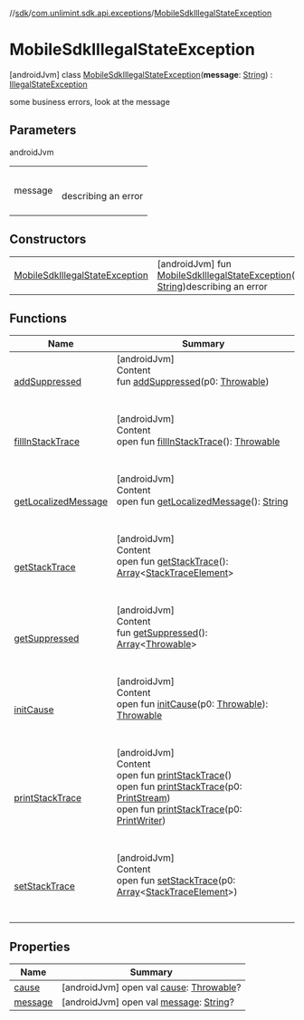 //[sdk](../../../index.md)/[com.unlimint.sdk.api.exceptions](../index.md)/[MobileSdkIllegalStateException](index.md)



# MobileSdkIllegalStateException  
 [androidJvm] class [MobileSdkIllegalStateException](index.md)(**message**: [String](https://kotlinlang.org/api/latest/jvm/stdlib/kotlin/-string/index.html)) : [IllegalStateException](https://developer.android.com/reference/kotlin/java/lang/IllegalStateException.html)

some business errors, look at the message

   


## Parameters  
  
androidJvm  
  
| | |
|---|---|
| <a name="com.unlimint.sdk.api.exceptions/MobileSdkIllegalStateException///PointingToDeclaration/"></a>message| <a name="com.unlimint.sdk.api.exceptions/MobileSdkIllegalStateException///PointingToDeclaration/"></a><br><br>describing an error<br><br>|
  


## Constructors  
  
| | |
|---|---|
| <a name="com.unlimint.sdk.api.exceptions/MobileSdkIllegalStateException/MobileSdkIllegalStateException/#kotlin.String/PointingToDeclaration/"></a>[MobileSdkIllegalStateException](-mobile-sdk-illegal-state-exception.md)| <a name="com.unlimint.sdk.api.exceptions/MobileSdkIllegalStateException/MobileSdkIllegalStateException/#kotlin.String/PointingToDeclaration/"></a> [androidJvm] fun [MobileSdkIllegalStateException](-mobile-sdk-illegal-state-exception.md)(message: [String](https://kotlinlang.org/api/latest/jvm/stdlib/kotlin/-string/index.html))describing an error   <br>|


## Functions  
  
|  Name |  Summary | 
|---|---|
| <a name="kotlin/Throwable/addSuppressed/#kotlin.Throwable/PointingToDeclaration/"></a>[addSuppressed](../-mobile-sdk-unauthorized-exception/index.md#%5Bkotlin%2FThrowable%2FaddSuppressed%2F%23kotlin.Throwable%2FPointingToDeclaration%2F%5D%2FFunctions%2F-1904967525)| <a name="kotlin/Throwable/addSuppressed/#kotlin.Throwable/PointingToDeclaration/"></a>[androidJvm]  <br>Content  <br>fun [addSuppressed](../-mobile-sdk-unauthorized-exception/index.md#%5Bkotlin%2FThrowable%2FaddSuppressed%2F%23kotlin.Throwable%2FPointingToDeclaration%2F%5D%2FFunctions%2F-1904967525)(p0: [Throwable](https://kotlinlang.org/api/latest/jvm/stdlib/kotlin/-throwable/index.html))  <br><br><br>|
| <a name="kotlin/Throwable/fillInStackTrace/#/PointingToDeclaration/"></a>[fillInStackTrace](../-mobile-sdk-unauthorized-exception/index.md#%5Bkotlin%2FThrowable%2FfillInStackTrace%2F%23%2FPointingToDeclaration%2F%5D%2FFunctions%2F-1904967525)| <a name="kotlin/Throwable/fillInStackTrace/#/PointingToDeclaration/"></a>[androidJvm]  <br>Content  <br>open fun [fillInStackTrace](../-mobile-sdk-unauthorized-exception/index.md#%5Bkotlin%2FThrowable%2FfillInStackTrace%2F%23%2FPointingToDeclaration%2F%5D%2FFunctions%2F-1904967525)(): [Throwable](https://kotlinlang.org/api/latest/jvm/stdlib/kotlin/-throwable/index.html)  <br><br><br>|
| <a name="kotlin/Throwable/getLocalizedMessage/#/PointingToDeclaration/"></a>[getLocalizedMessage](../-mobile-sdk-unauthorized-exception/index.md#%5Bkotlin%2FThrowable%2FgetLocalizedMessage%2F%23%2FPointingToDeclaration%2F%5D%2FFunctions%2F-1904967525)| <a name="kotlin/Throwable/getLocalizedMessage/#/PointingToDeclaration/"></a>[androidJvm]  <br>Content  <br>open fun [getLocalizedMessage](../-mobile-sdk-unauthorized-exception/index.md#%5Bkotlin%2FThrowable%2FgetLocalizedMessage%2F%23%2FPointingToDeclaration%2F%5D%2FFunctions%2F-1904967525)(): [String](https://kotlinlang.org/api/latest/jvm/stdlib/kotlin/-string/index.html)  <br><br><br>|
| <a name="kotlin/Throwable/getStackTrace/#/PointingToDeclaration/"></a>[getStackTrace](../-mobile-sdk-unauthorized-exception/index.md#%5Bkotlin%2FThrowable%2FgetStackTrace%2F%23%2FPointingToDeclaration%2F%5D%2FFunctions%2F-1904967525)| <a name="kotlin/Throwable/getStackTrace/#/PointingToDeclaration/"></a>[androidJvm]  <br>Content  <br>open fun [getStackTrace](../-mobile-sdk-unauthorized-exception/index.md#%5Bkotlin%2FThrowable%2FgetStackTrace%2F%23%2FPointingToDeclaration%2F%5D%2FFunctions%2F-1904967525)(): [Array](https://kotlinlang.org/api/latest/jvm/stdlib/kotlin/-array/index.html)<[StackTraceElement](https://developer.android.com/reference/kotlin/java/lang/StackTraceElement.html)>  <br><br><br>|
| <a name="kotlin/Throwable/getSuppressed/#/PointingToDeclaration/"></a>[getSuppressed](../-mobile-sdk-unauthorized-exception/index.md#%5Bkotlin%2FThrowable%2FgetSuppressed%2F%23%2FPointingToDeclaration%2F%5D%2FFunctions%2F-1904967525)| <a name="kotlin/Throwable/getSuppressed/#/PointingToDeclaration/"></a>[androidJvm]  <br>Content  <br>fun [getSuppressed](../-mobile-sdk-unauthorized-exception/index.md#%5Bkotlin%2FThrowable%2FgetSuppressed%2F%23%2FPointingToDeclaration%2F%5D%2FFunctions%2F-1904967525)(): [Array](https://kotlinlang.org/api/latest/jvm/stdlib/kotlin/-array/index.html)<[Throwable](https://kotlinlang.org/api/latest/jvm/stdlib/kotlin/-throwable/index.html)>  <br><br><br>|
| <a name="kotlin/Throwable/initCause/#kotlin.Throwable/PointingToDeclaration/"></a>[initCause](../-mobile-sdk-unauthorized-exception/index.md#%5Bkotlin%2FThrowable%2FinitCause%2F%23kotlin.Throwable%2FPointingToDeclaration%2F%5D%2FFunctions%2F-1904967525)| <a name="kotlin/Throwable/initCause/#kotlin.Throwable/PointingToDeclaration/"></a>[androidJvm]  <br>Content  <br>open fun [initCause](../-mobile-sdk-unauthorized-exception/index.md#%5Bkotlin%2FThrowable%2FinitCause%2F%23kotlin.Throwable%2FPointingToDeclaration%2F%5D%2FFunctions%2F-1904967525)(p0: [Throwable](https://kotlinlang.org/api/latest/jvm/stdlib/kotlin/-throwable/index.html)): [Throwable](https://kotlinlang.org/api/latest/jvm/stdlib/kotlin/-throwable/index.html)  <br><br><br>|
| <a name="kotlin/Throwable/printStackTrace/#/PointingToDeclaration/"></a>[printStackTrace](../-mobile-sdk-unauthorized-exception/index.md#%5Bkotlin%2FThrowable%2FprintStackTrace%2F%23%2FPointingToDeclaration%2F%5D%2FFunctions%2F-1904967525)| <a name="kotlin/Throwable/printStackTrace/#/PointingToDeclaration/"></a>[androidJvm]  <br>Content  <br>open fun [printStackTrace](../-mobile-sdk-unauthorized-exception/index.md#%5Bkotlin%2FThrowable%2FprintStackTrace%2F%23%2FPointingToDeclaration%2F%5D%2FFunctions%2F-1904967525)()  <br>open fun [printStackTrace](../-mobile-sdk-unauthorized-exception/index.md#%5Bkotlin%2FThrowable%2FprintStackTrace%2F%23java.io.PrintStream%2FPointingToDeclaration%2F%5D%2FFunctions%2F-1904967525)(p0: [PrintStream](https://developer.android.com/reference/kotlin/java/io/PrintStream.html))  <br>open fun [printStackTrace](../-mobile-sdk-unauthorized-exception/index.md#%5Bkotlin%2FThrowable%2FprintStackTrace%2F%23java.io.PrintWriter%2FPointingToDeclaration%2F%5D%2FFunctions%2F-1904967525)(p0: [PrintWriter](https://developer.android.com/reference/kotlin/java/io/PrintWriter.html))  <br><br><br>|
| <a name="kotlin/Throwable/setStackTrace/#kotlin.Array[java.lang.StackTraceElement]/PointingToDeclaration/"></a>[setStackTrace](../-mobile-sdk-unauthorized-exception/index.md#%5Bkotlin%2FThrowable%2FsetStackTrace%2F%23kotlin.Array%5Bjava.lang.StackTraceElement%5D%2FPointingToDeclaration%2F%5D%2FFunctions%2F-1904967525)| <a name="kotlin/Throwable/setStackTrace/#kotlin.Array[java.lang.StackTraceElement]/PointingToDeclaration/"></a>[androidJvm]  <br>Content  <br>open fun [setStackTrace](../-mobile-sdk-unauthorized-exception/index.md#%5Bkotlin%2FThrowable%2FsetStackTrace%2F%23kotlin.Array%5Bjava.lang.StackTraceElement%5D%2FPointingToDeclaration%2F%5D%2FFunctions%2F-1904967525)(p0: [Array](https://kotlinlang.org/api/latest/jvm/stdlib/kotlin/-array/index.html)<[StackTraceElement](https://developer.android.com/reference/kotlin/java/lang/StackTraceElement.html)>)  <br><br><br>|


## Properties  
  
|  Name |  Summary | 
|---|---|
| <a name="com.unlimint.sdk.api.exceptions/MobileSdkIllegalStateException/cause/#/PointingToDeclaration/"></a>[cause](index.md#%5Bcom.unlimint.sdk.api.exceptions%2FMobileSdkIllegalStateException%2Fcause%2F%23%2FPointingToDeclaration%2F%5D%2FProperties%2F-1904967525)| <a name="com.unlimint.sdk.api.exceptions/MobileSdkIllegalStateException/cause/#/PointingToDeclaration/"></a> [androidJvm] open val [cause](index.md#%5Bcom.unlimint.sdk.api.exceptions%2FMobileSdkIllegalStateException%2Fcause%2F%23%2FPointingToDeclaration%2F%5D%2FProperties%2F-1904967525): [Throwable](https://kotlinlang.org/api/latest/jvm/stdlib/kotlin/-throwable/index.html)?   <br>|
| <a name="com.unlimint.sdk.api.exceptions/MobileSdkIllegalStateException/message/#/PointingToDeclaration/"></a>[message](index.md#%5Bcom.unlimint.sdk.api.exceptions%2FMobileSdkIllegalStateException%2Fmessage%2F%23%2FPointingToDeclaration%2F%5D%2FProperties%2F-1904967525)| <a name="com.unlimint.sdk.api.exceptions/MobileSdkIllegalStateException/message/#/PointingToDeclaration/"></a> [androidJvm] open val [message](index.md#%5Bcom.unlimint.sdk.api.exceptions%2FMobileSdkIllegalStateException%2Fmessage%2F%23%2FPointingToDeclaration%2F%5D%2FProperties%2F-1904967525): [String](https://kotlinlang.org/api/latest/jvm/stdlib/kotlin/-string/index.html)?   <br>|

